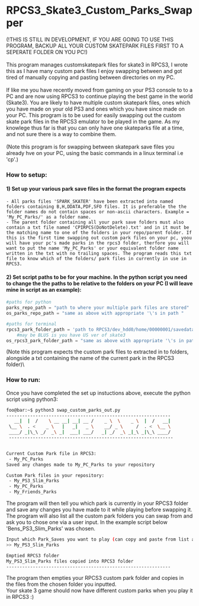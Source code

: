 #  RPCS3_Skate3_Custom_Parks_Swapper
(!THIS IS STILL IN DEVELOPMENT, IF YOU ARE GOING TO USE THIS PROGRAM, BACKUP ALL YOUR CUSTOM SKATEPARK FILES FIRST TO A SEPERATE FOLDER ON YOU PC!)\
\
This program manages customskatepark files for skate3 in RPCS3, I wrote this as I have many custom park files I enjoy swapping between and got tired of manually copying and pasting between directories on my PC.\
\
If like me you have recently moved from gaming on your PS3 console to to a PC and are now using RPCS3 to continue playing the best game in the world (Skate3). You are likely to have multiple custom skatepark files, ones which you have made on your old PS3 and ones which you have since made on your PC. This program is to be used for easily swapping out the custom skate park files in the RPCS3 emulator to be played in the game. As my knowlege thus far is that you can only have one skateparks file at a time, and not sure there is a way to combine them.\
\
(Note this program is for swapping between skatepark save files you already hve on your PC, using the basic commands in a linux terminal i.e 'cp'.)

### How to setup:

#### 1) Set up your various park save files in the format the program expects
    - All parks files 'SPARK_SKATER' have been extracted into named folders containing B,H,DDATA,PDF,SFO files. It is preferable the the folder names do not contain spaces or non-ascii characters. Example = 'My_PC_Parks/' as a folder name.
    - The parent folder containing all your park save folders must also contain a txt file named 'CPIRPCS(DoNotDelete).txt' and in it must be the matching name to one of the folders in your repo/parent folder. If this is the first time swapping out custom park files on your pc, yoou will have your pc's made parks in the rpcs3 folder, therfore you will want to put the name 'My_PC_Parks' or your equivalent folder name written in the txt with no trailing spaces. The program reads this txt file to know which of the folders/ park files in currently in use in RPCS3.
#### 2) Set script paths to be for your machine. In the python script you need to change the the paths to be relative to the folders on your PC (I will leave mine in script as an example):

```python
#paths for python
parks_repo_path = "path to where your multiple park files are stored"
os_parks_repo_path = "same as above with appropriate '\'s in path "

#paths for terminal
rpcs3_park_folder_path = 'path to RPCS3/dev_hdd0/home/00000001/savedata/BLES00760-SPARK_SKATER/'
    #may be BLUS is you have US ver of skate3
os_rpcs3_park_folder_path = "same as above with appropriate '\'s in path "
```
(Note this program expects the custom park files to extracted in to folders, alongside a txt containing the name of the current park in the RPCS3 folder)\

### How to run:
Once you have completed the set up instuctions above, execute the python script using python3:
```bash
foo@bar:~$ python3 swap_custom_parks_out.py
--------------------------------------------------------------
   __|  |  /    \ __ __| __| __ /    _ \  \    _ \  |  /   __|
 \__ \  . <    _ \   |   _|   _ \    __/ _ \     /  . <  \__ \
 ____/ _|\_\ _/  _\ _|  ___| ___/   _| _/  _\ _|_\ _|\_\ ____/
 --------------------------------------------------------------


Current Custom Park file in RPCS3:
 - My_PC_Parks
Saved any changes made to My_PC_Parks to your repository

Custom Park files in your repository:
 - My_PS3_Slim_Parks
 - My_PC_Parks
 - My_Friends_Parks
```
The program will then tell you which park is currently in your RPCS3 folder and save any changes you have made to it while playing before swapping it. The program will also list all the custom park folders you can swap from and ask you to chose one via a user input. In the example script below 'Bens_PS3_Slim_Parks' was chosen.
```bash
Input which Park_Saves you want to play (can copy and paste from list above):
>> My_PS3_Slim_Parks

Emptied RPCS3 folder
My_PS3_Slim_Parks files copied into RPCS3 folder
--------------------------------------------------------------
```
The program then empties your RPCS3 custom park folder and copies in the files from the chosen folder you inputted.\
Your skate 3 game should now have different custom parks when you play it in RPCS3 :)